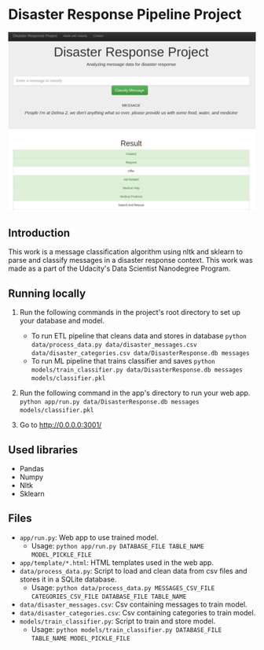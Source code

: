 # Disaster Response Pipeline Project

![Screenshot](./screenshot.png)

## Introduction

This work is a message classification algorithm using nltk and sklearn to parse and classify messages in a disaster response context. This work was made as a part of the Udacity's Data Scientist Nanodegree Program.

## Running locally

1. Run the following commands in the project's root directory to set up your database and model.

    - To run ETL pipeline that cleans data and stores in database
        `python data/process_data.py data/disaster_messages.csv data/disaster_categories.csv data/DisasterResponse.db messages`
    - To run ML pipeline that trains classifier and saves
        `python models/train_classifier.py data/DisasterResponse.db messages models/classifier.pkl`

2. Run the following command in the app's directory to run your web app.
    `python app/run.py data/DisasterResponse.db messages models/classifier.pkl`

3. Go to http://0.0.0.0:3001/

## Used libraries

* Pandas
* Numpy
* Nltk
* Sklearn

## Files

* `app/run.py`: Web app to use trained model.
    * Usage: `python app/run.py DATABASE_FILE TABLE_NAME MODEL_PICKLE_FILE`
* `app/template/*.html`: HTML templates used in the web app.
* `data/process_data.py`: Script to load and clean data from csv files and stores it in a SQLite database.
    * Usage: `python data/process_data.py MESSAGES_CSV_FILE CATEGORIES_CSV_FILE DATABASE_FILE TABLE_NAME`
* `data/disaster_messages.csv`: Csv containing messages to train model.
* `data/disaster_categories.csv`: Csv containing categories to train model.
* `models/train_classifier.py`: Script to train and store model.
    * Usage: `python models/train_classifier.py DATABASE_FILE TABLE_NAME MODEL_PICKLE_FILE`

